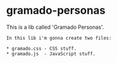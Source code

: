 # gramado-personas
This is a lib called 'Gramado Personas'.

    In this lib i'm gonna create two files:
    
    * gramado.css - CSS stuff.
    * gramado.js  - JavaScript stuff.
